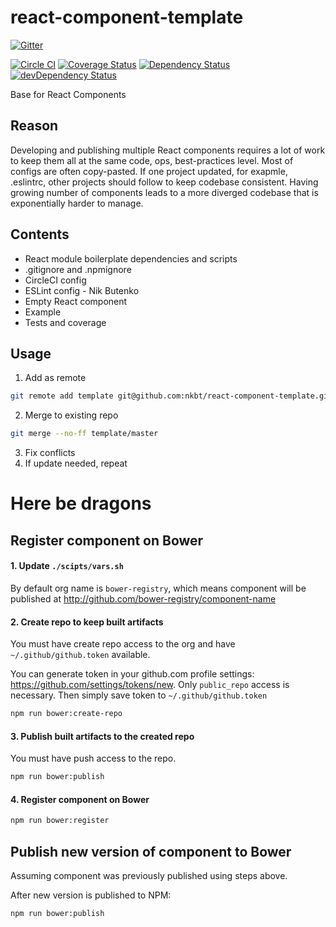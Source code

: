 # react-component-template

[![Gitter](https://badges.gitter.im/Join%20Chat.svg)](https://gitter.im/nkbt/help)

[![Circle CI](https://circleci.com/gh/nkbt/react-component-template.svg?style=svg)](https://circleci.com/gh/nkbt/react-component-template)
[![Coverage Status](https://coveralls.io/repos/nkbt/react-component-template/badge.svg?branch=master)](https://coveralls.io/r/nkbt/react-component-template?branch=master)
[![Dependency Status](https://david-dm.org/nkbt/react-component-template.svg)](https://david-dm.org/nkbt/react-component-template)
[![devDependency Status](https://david-dm.org/nkbt/react-component-template/dev-status.svg)](https://david-dm.org/nkbt/react-component-template#info=devDependencies)

Base for React Components

## Reason

Developing and publishing multiple React components requires a lot of work to keep them all at the same code, ops, best-practices level. Most of configs are often copy-pasted. If one project updated, for exapmle, .eslintrc, other projects should follow to keep codebase consistent. Having growing number of components leads to a more diverged codebase that is exponentially harder to manage.


## Contents

- React module boilerplate dependencies and scripts
- .gitignore and .npmignore
- CircleCI config
- ESLint config - Nik Butenko
- Empty React component
- Example
- Tests and coverage


## Usage

1. Add as remote

  ```sh
  git remote add template git@github.com:nkbt/react-component-template.git
  ```

2. Merge to existing repo

  ```sh
  git merge --no-ff template/master
  ```

3. Fix conflicts
4. If update needed, repeat


# Here be dragons


## Register component on Bower


#### 1. Update `./scipts/vars.sh`

By default org name is `bower-registry`, which means component will be published at http://github.com/bower-registry/component-name

#### 2. Create repo to keep built artifacts

You must have create repo access to the org and have `~/.github/github.token` available.

You can generate token in your github.com profile settings: https://github.com/settings/tokens/new.
Only `public_repo` access is necessary. Then simply save token to `~/.github/github.token`

```sh
npm run bower:create-repo
```

#### 3. Publish built artifacts to the created repo

You must have push access to the repo.

```sh
npm run bower:publish
```

#### 4. Register component on Bower

```sh
npm run bower:register
```

## Publish new version of component to Bower

Assuming component was previously published using steps above.

After new version is published to NPM:

```sh
npm run bower:publish
```

